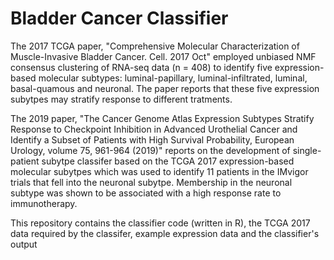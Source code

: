 # Bladder Cancer Classifier


The 2017 TCGA paper, "Comprehensive Molecular Characterization of Muscle-Invasive Bladder Cancer. Cell. 2017 Oct" employed unbiased NMF consensus clustering of RNA-seq data (n = 408) to identify five expression-based molecular subtypes: luminal-papillary, luminal-infiltrated, luminal, basal-quamous and neuronal.  The paper reports that these five expression subytpes may stratify response to different tratments.

The 2019 paper, "The Cancer Genome Atlas Expression Subtypes Stratify Response to Checkpoint Inhibition in Advanced Urothelial Cancer and Identify a Subset of Patients with High Survival Probability, European Urology, volume 75, 961-964 (2019)" reports on the development of single-patient subytpe classifer based on the TCGA 2017 expression-based molecular subytpes which was used to identify 11 patients in the IMvigor trials that fell into the neuronal subytpe.  Membership in the neuronal subtype was shown to be associated with a high response rate to immunotherapy.

This repository contains the classifier code (written in R), the TCGA 2017 data required by the classifer, example expression data and the classifier's output 